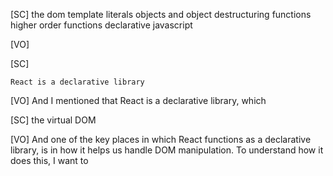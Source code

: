 [SC]
the dom
template literals
objects and object destructuring
functions
higher order functions
declarative javascript

[VO]

[SC]

    React is a declarative library

[VO]
And I mentioned that React is a declarative library, which

[SC]
the virtual DOM

[VO]
And one of the key places in which React functions as a declarative library, is in how it helps us handle DOM manipulation. To understand how it does this, I want to

